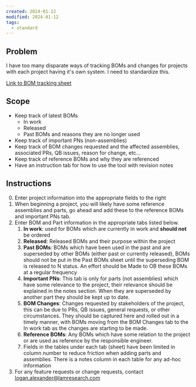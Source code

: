 ```yaml
---
created: 2024-01-12
modified: 2024-01-12
tags:
  - standard
---
```

## Problem
I have too many disparate ways of tracking BOMs and changes for projects with each project having it's own system. I need to standardize this. 

[Link to BOM tracking sheet](https://lamresearch-my.sharepoint.com/:x:/r/personal/logan_alexander_lamresearch_com/Documents/2.%20Areas/Mechanical%20Engineering/Tools/ProjectBOMTracker.xlsx?d=w5f7c21cc415645ff81ff109aa797309f&csf=1&web=1&e=SdaNmG)

## Scope
- Keep track of latest BOMs 
	- In work 
	- Released 
	- Past BOMs and reasons they are no longer used
- Keep track of important PNs (non-assemblies)
- Keep track of BOM changes requested and the affected assemblies, associated PRs, QB issues, reason for change, etc...
- Keep track of reference BOMs and why they are referenced
- Have an instruction tab for how to use the tool with revision notes

## Instructions
0. Enter project information into the appropriate fields to the right
1. When beginning a project, you will likely have some reference assemblies and parts, go ahead and add these to the reference BOMs and important PNs tab.
2. Enter BOM and Part information in the appropriate tabs listed below. 
	1. **In work**: used for BOMs which are currently in work and **should not** be ordered
	2. **Released**: Released BOMs and their purpose within the project
	3. **Past BOMs**: BOMs which have been used in the past and are superseded by other BOMs (either past or currently released), BOMs should not be put in the Past BOMs sheet until the superseding BOM is released to N status. An effort should be Made to OB these BOMs at a regular frequency
	4. **Important PNs**: This tab is only for parts (not assemblies) which have some relevance to the project, their relevance should be explained in the notes section. When they are superseded by another part they should be kept up to date. 
	5. **BOM Changes**: Changes requested by stakeholders of the project, this can be due to PRs, QB issues, general requests, or other circumstances. They should be captured here and rolled out in a timely manner, with BOMs moving from the BOM Changes tab to the In work tab as the changes are starting to be made. 
	6. **Reference BOMs**: Any BOMs which have some relation to the project or are used as reference by the responsible engineer. 
	7. Fields in the tables under each tab (sheet) have been limited in column number to reduce friction when adding parts and assemblies. There is a notes column in each table for any ad-hoc information 
4. For any feature requests or change requests, contact logan.alexander@lamresearch.com